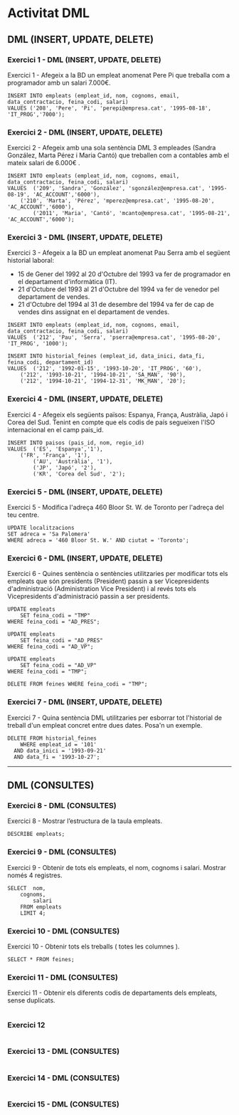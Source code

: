 # Activitat DML

## DML (INSERT, UPDATE, DELETE)

### **Exercici 1 - DML (INSERT, UPDATE, DELETE)**
Exercici 1 - Afegeix a la BD un empleat anomenat Pere Pi que treballa com a
programador amb un salari 7.000€.

```mysql
INSERT INTO empleats (empleat_id, nom, cognoms, email, data_contractacio, feina_codi, salari)
VALUES ('208', 'Pere', 'Pi', 'perepi@empresa.cat', '1995-08-18', 'IT_PROG','7000');
```

### **Exercici 2 - DML (INSERT, UPDATE, DELETE)**
Exercici 2 - Afegeix amb una sola sentència DML 3 empleades (Sandra González, Marta
Pérez i Maria Cantó) que treballen com a contables amb el mateix salari de 6.000€ .

```mysql
INSERT INTO empleats (empleat_id, nom, cognoms, email, data_contractacio, feina_codi, salari)
VALUES 	('209', 'Sandra', 'González', 'sgonzález@empresa.cat', '1995-08-19', 'AC_ACCOUNT','6000'),
	('210', 'Marta', 'Pérez', 'mperez@empresa.cat', '1995-08-20', 'AC_ACCOUNT','6000'),
        ('2011', 'Maria', 'Cantó', 'mcanto@empresa.cat', '1995-08-21', 'AC_ACCOUNT','6000');
```

### **Exercici 3 - DML (INSERT, UPDATE, DELETE)**
Exercici 3 - Afegeix a la BD un empleat anomenat Pau Serra amb el següent historial
laboral:
- 15 de Gener del 1992 al 20 d'Octubre del 1993 va fer de programador en el
departament d'informàtica (IT).
- 21 d'Octubre del 1993 al 21 d'Octubre del 1994 va fer de venedor pel
departament de vendes.
- 21 d'Octubre del 1994 al 31 de desembre del 1994 va fer de cap de vendes dins
assignat en el departament de vendes.

```mysql
INSERT INTO empleats (empleat_id, nom, cognoms, email, data_contractacio, feina_codi, salari)
VALUES 	('212', 'Pau', 'Serra', 'pserra@empresa.cat', '1995-08-20', 'IT_PROG', '1000');

INSERT INTO historial_feines (empleat_id, data_inici, data_fi, feina_codi, departament_id)
VALUES 	('212', '1992-01-15', '1993-10-20', 'IT_PROG', '60'),
	('212', '1993-10-21', '1994-10-21', 'SA_MAN', '90'),
	('212', '1994-10-21', '1994-12-31', 'MK_MAN', '20');
```

### **Exercici 4 - DML (INSERT, UPDATE, DELETE)**
Exercici 4 - Afegeix els següents països: Espanya, França, Austràlia, Japó i Corea del
Sud. Tenint en compte que els codis de país segueixen l'ISO internacional en el camp
pais_id.

```mysql
INSERT INTO paisos (pais_id, nom, regio_id)
VALUES	('ES', 'Espanya','1'),
	('FR', 'França', '1'),
        ('AU', 'Austràlia', '1'),
        ('JP', 'Japó', '2'),
        ('KR', 'Corea del Sud', '2');
```

### **Exercici 5 - DML (INSERT, UPDATE, DELETE)**
Exercici 5 - Modifica l'adreça 460 Bloor St. W. de Toronto per l'adreça del teu centre.

```mysql
UPDATE localitzacions
SET adreca = 'Sa Palomera' 
WHERE adreca = '460 Bloor St. W.' AND ciutat = 'Toronto';
```

### **Exercici 6 - DML (INSERT, UPDATE, DELETE)**
Exercici 6 - Quines sentència o sentències utilitzaries per modificar tots els empleats
que són presidents (President) passin a ser Vicepresidents d'administració
(Administration Vice President) i al revés tots els Vicepresidents d'administració passin a
ser presidents.

```mysql
UPDATE empleats
	SET feina_codi = "TMP"
WHERE feina_codi = "AD_PRES";

UPDATE empleats
	SET feina_codi = "AD_PRES"
WHERE feina_codi = "AD_VP";

UPDATE empleats
	SET feina_codi = "AD_VP"
WHERE feina_codi = "TMP";

DELETE FROM feines WHERE feina_codi = "TMP";
```

### **Exercici 7 - DML (INSERT, UPDATE, DELETE)**
Exercici 7 - Quina sentència DML utilitzaries per esborrar tot l'historial de treball d'un
empleat concret entre dues dates. Posa'n un exemple.

```mysql
DELETE FROM historial_feines
	WHERE empleat_id = '101'
  AND data_inici = '1993-09-21'
  AND data_fi = '1993-10-27';
```

***

## DML (CONSULTES)

### **Exercici 8 - DML (CONSULTES)**
Exercici 8 - Mostrar l’estructura de la taula empleats.

```mysql
DESCRIBE empleats;
```

### **Exercici 9 - DML (CONSULTES)**
Exercici 9 - Obtenir de tots els empleats, el nom, cognoms i salari. Mostrar només 4
registres.

```mysql
SELECT	nom,
	cognoms,
    	salari
	FROM empleats
    LIMIT 4;
```
### **Exercici 10  - DML (CONSULTES)**
Exercici 10 - Obtenir tots els treballs ( totes les columnes ).

```mysql
SELECT * FROM feines;
```

### **Exercici 11 - DML (CONSULTES)**
Exercici 11 - Obtenir els diferents codis de departaments dels empleats, sense duplicats.

```mysql

```
### **Exercici 12**

```mysql

```

### **Exercici 13 - DML (CONSULTES)**

```mysql

```
### **Exercici 14 - DML (CONSULTES)**

```mysql

```

### **Exercici 15 - DML (CONSULTES)**

```mysql

```
